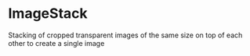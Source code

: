 # ImageStack
Stacking of cropped transparent images of the same size on top of each other to create a single image
